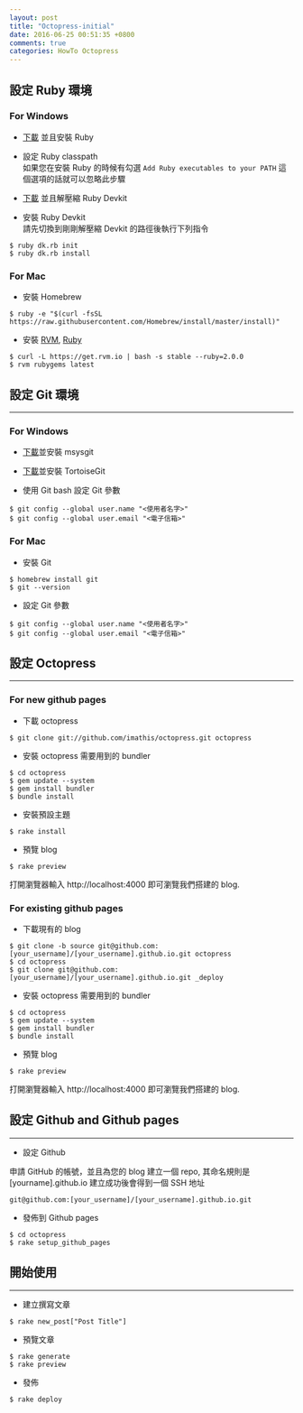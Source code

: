 ```yaml
---
layout: post
title: "Octopress-initial"
date: 2016-06-25 00:51:35 +0800
comments: true
categories: HowTo Octopress
---
```


## 設定 Ruby 環境 

### For Windows


- [下載][rubyinstaller] 並且安裝 Ruby  

- 設定 Ruby classpath  
	如果您在安裝 Ruby 的時候有勾選 `Add Ruby executables to your PATH` 這個選項的話就可以忽略此步驟
	 
- [下載][rubyinstaller] 並且解壓縮 Ruby Devkit  

- 安裝 Ruby Devkit  
	請先切換到剛剛解壓縮 Devkit 的路徑後執行下列指令	
	
```
$ ruby dk.rb init  
$ ruby dk.rb install
```

### For Mac

- 安裝 Homebrew

```
$ ruby -e "$(curl -fsSL https://raw.githubusercontent.com/Homebrew/install/master/install)"
```
- 安裝 [RVM][rvm_website], [Ruby][ruby_website]
 	
```
$ curl -L https://get.rvm.io | bash -s stable --ruby=2.0.0
$ rvm rubygems latest
```

## 設定 Git 環境
---

### For Windows
- [下載][msysgit]並安裝 msysgit 

- [下載][tortoisegit]並安裝 TortoiseGit

- 使用 Git bash 設定 Git 參數

```
$ git config --global user.name "<使用者名字>"
$ git config --global user.email "<電子信箱>"
```

### For Mac 
- 安裝 Git  

```	
$ homebrew install git
$ git --version
```

- 設定 Git 參數

```
$ git config --global user.name "<使用者名字>"
$ git config --global user.email "<電子信箱>"
```

## 設定 Octopress
---

### For new github pages

- 下載 octopress

```
$ git clone git://github.com/imathis/octopress.git octopress
```

- 安裝 octopress 需要用到的 bundler 

```
$ cd octopress
$ gem update --system
$ gem install bundler
$ bundle install		
```

- 安裝預設主題

```
$ rake install
```

- 預覽 blog

```
$ rake preview
```
  
打開瀏覽器輸入 http://localhost:4000 即可瀏覽我們搭建的 blog.
	
### For existing github pages

- 下載現有的 blog 

```
$ git clone -b source git@github.com:[your_username]/[your_username].github.io.git octopress
$ cd octopress
$ git clone git@github.com:[your_username]/[your_username].github.io.git _deploy
```

- 安裝 octopress 需要用到的 bundler 

```
$ cd octopress
$ gem update --system
$ gem install bundler
$ bundle install		
```

- 預覽 blog

```
$ rake preview
```

打開瀏覽器輸入 http://localhost:4000 即可瀏覽我們搭建的 blog.		
## 設定 Github and Github pages
---

- 設定 Github 

申請 GitHub 的帳號，並且為您的 blog 建立一個 repo, 其命名規則是 [yourname].github.io
建立成功後會得到一個 SSH 地址  

`git@github.com:[your_username]/[your_username].github.io.git`
	
- 發佈到 Github pages

```
$ cd octopress
$ rake setup_github_pages
```	

## 開始使用
---

- 建立撰寫文章

```
$ rake new_post["Post Title"]
```

- 預覽文章

```
$ rake generate
$ rake preview
```

- 發佈

```
$ rake deploy		
```

[rubyinstaller]:http://rubyinstaller.org/downloads/
[msysgit]:https://git-for-windows.github.io/
[tortoisegit]:https://tortoisegit.org/
[rvm_website]:https://rvm.io/
[ruby_website]:https://www.ruby-lang.org/zh_tw/
